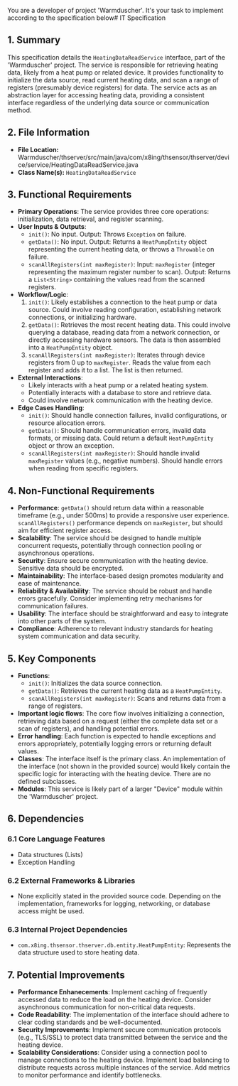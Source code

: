 You are a developer of project 'Warmduscher'. It's your task to implement according to the specification below# IT Specification

## 1. Summary

This specification details the `HeatingDataReadService` interface, part of the 'Warmduscher' project. The service is responsible for retrieving heating data, likely from a heat pump or related device. It provides functionality to initialize the data source, read current heating data, and scan a range of registers (presumably device registers) for data. The service acts as an abstraction layer for accessing heating data, providing a consistent interface regardless of the underlying data source or communication method.

## 2. File Information

- **File Location:** Warmduscher/thserver/src/main/java/com/x8ing/thsensor/thserver/device/service/HeatingDataReadService.java
- **Class Name(s):** `HeatingDataReadService`

## 3. Functional Requirements

- **Primary Operations**: The service provides three core operations: initialization, data retrieval, and register scanning.
- **User Inputs & Outputs**:
    - `init()`: No input. Output: Throws `Exception` on failure.
    - `getData()`: No input. Output: Returns a `HeatPumpEntity` object representing the current heating data, or throws a `Throwable` on failure.
    - `scanAllRegisters(int maxRegister)`: Input: `maxRegister` (integer representing the maximum register number to scan). Output: Returns a `List<String>` containing the values read from the scanned registers.
- **Workflow/Logic**:
    1. `init()`: Likely establishes a connection to the heat pump or data source.  Could involve reading configuration, establishing network connections, or initializing hardware.
    2. `getData()`: Retrieves the most recent heating data.  This could involve querying a database, reading data from a network connection, or directly accessing hardware sensors. The data is then assembled into a `HeatPumpEntity` object.
    3. `scanAllRegisters(int maxRegister)`: Iterates through device registers from 0 up to `maxRegister`. Reads the value from each register and adds it to a list. The list is then returned.
- **External Interactions**:
    - Likely interacts with a heat pump or a related heating system.
    - Potentially interacts with a database to store and retrieve data.
    - Could involve network communication with the heating device.
- **Edge Cases Handling**:
    - `init()`: Should handle connection failures, invalid configurations, or resource allocation errors.
    - `getData()`: Should handle communication errors, invalid data formats, or missing data.  Could return a default `HeatPumpEntity` object or throw an exception.
    - `scanAllRegisters(int maxRegister)`: Should handle invalid `maxRegister` values (e.g., negative numbers). Should handle errors when reading from specific registers.

## 4. Non-Functional Requirements

- **Performance**: `getData()` should return data within a reasonable timeframe (e.g., under 500ms) to provide a responsive user experience. `scanAllRegisters()` performance depends on `maxRegister`, but should aim for efficient register access.
- **Scalability**: The service should be designed to handle multiple concurrent requests, potentially through connection pooling or asynchronous operations.
- **Security**: Ensure secure communication with the heating device. Sensitive data should be encrypted.
- **Maintainability**: The interface-based design promotes modularity and ease of maintenance.
- **Reliability & Availability**: The service should be robust and handle errors gracefully.  Consider implementing retry mechanisms for communication failures.
- **Usability**: The interface should be straightforward and easy to integrate into other parts of the system.
- **Compliance**: Adherence to relevant industry standards for heating system communication and data security.

## 5. Key Components

- **Functions**:
    - `init()`: Initializes the data source connection.
    - `getData()`: Retrieves the current heating data as a `HeatPumpEntity`.
    - `scanAllRegisters(int maxRegister)`: Scans and returns data from a range of registers.
- **Important logic flows**: The core flow involves initializing a connection, retrieving data based on a request (either the complete data set or a scan of registers), and handling potential errors.
- **Error handling**: Each function is expected to handle exceptions and errors appropriately, potentially logging errors or returning default values.
- **Classes**:  The interface itself is the primary class. An implementation of the interface (not shown in the provided source) would likely contain the specific logic for interacting with the heating device.  There are no defined subclasses.
- **Modules**: This service is likely part of a larger "Device" module within the 'Warmduscher' project.

## 6. Dependencies

### 6.1 Core Language Features

- Data structures (Lists)
- Exception Handling

### 6.2 External Frameworks & Libraries

- None explicitly stated in the provided source code. Depending on the implementation, frameworks for logging, networking, or database access might be used.

### 6.3 Internal Project Dependencies

- `com.x8ing.thsensor.thserver.db.entity.HeatPumpEntity`:  Represents the data structure used to store heating data.

## 7. Potential Improvements

- **Performance Enhanecements**: Implement caching of frequently accessed data to reduce the load on the heating device. Consider asynchronous communication for non-critical data requests.
- **Code Readability**:  The implementation of the interface should adhere to clear coding standards and be well-documented.
- **Security Improvements**: Implement secure communication protocols (e.g., TLS/SSL) to protect data transmitted between the service and the heating device.
- **Scalability Considerations**:  Consider using a connection pool to manage connections to the heating device. Implement load balancing to distribute requests across multiple instances of the service. Add metrics to monitor performance and identify bottlenecks.